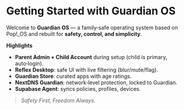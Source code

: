 
# Getting Started with Guardian OS

Welcome to **Guardian OS** — a family‑safe operating system based on Pop!_OS and rebuilt for **safety, control, and simplicity**.

**Highlights**
- **Parent Admin + Child Account** during setup (child is primary, auto‑login).
- **Reflex Desktop**: safe UI with live filtering (blur/mute/flag).
- **Guardian Store**: curated apps with age ratings.
- **NextDNS Guardian**: network‑level protection, locked to Guardian.
- **Supabase Agent**: syncs policies, profiles, devices.

> *Safety First, Freedom Always.*
